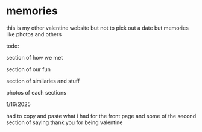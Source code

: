 # memories

this is my other valentine website but not to pick out a date but memories like photos and others


todo:

section of how we met 

section of our fun 

section of similaries and stuff

photos of each sections


1/16/2025

had to copy and paste what i had for the front page and some of the second section of saying thank you for being valentine
